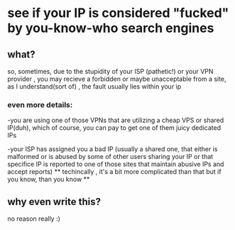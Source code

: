 # see if your IP is considered "fucked" by you-know-who search engines

## what?

so, sometimes, due to the stupidity of your ISP (pathetic!) or your VPN provider , you may recieve a forbidden
or maybe unacceptable from a site, as I understand(sort of) , the fault usually lies within your ip

### even more details:

-you are using one of those VPNs that are utilizing a cheap VPS or shared IP(duh), which of course,
you can pay to get one of them juicy dedicated IPs

-your ISP has assigned you a bad IP (usually a shared one, that either is malformed or is abused by
some of other users sharing your IP or that specifice IP is reported to one of those sites that maintain
abusive IPs and accept reports)
** techincally , it's a bit more complicated than that but if you know, than you know **

## why even write this?

no reason really :)


 
